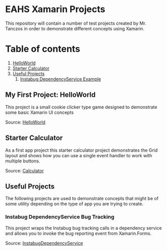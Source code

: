 # EAHS Xamarin Projects

This repository will contain a number of test projects created by Mr. Tanczos in order to demonstrate different concepts using Xamarin.

# Table of contents
1. [HelloWorld](#helloworld)
2. [Starter Calculator](#calculator)
3. [Useful Projects](#useful)
    1. [Instabug DependencyService Example](#instabug)

## My First Project: HelloWorld <a name="helloworld"></a>
This project is a small cookie clicker type game designed to demonstrate some basic Xamarin UI concepts

Source: [HelloWorld](https://github.com/eahs/EAHSXamarin/tree/master/HelloWorld)

## Starter Calculator <a name="calculator"></a>
As a first app project this starter calculator project demonstrates the Grid layout and shows how you can use a single event handler to work with multiple buttons.   

Source: [Calculator](https://github.com/eahs/EAHSXamarin/tree/master/Calculator)

## Useful Projects <a name="useful"></a>
The following projects are used to demonstrate concepts that might be of some utility depending on the type of app you are trying to create.

### Instabug DependencyService Bug Tracking <a name="instabug"></a>
This project wraps the Instabug bug tracking calls in a dependency service and allows you to invoke the bug reporting event from Xamarin.Forms.

Source: [InstabugDependencyService](https://github.com/eahs/EAHSXamarin/tree/master/InstabugDependencyService)
